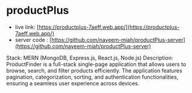 # productPlus

-  live link: [https://productplus-7aeff.web.app/](https://productplus-7aeff.web.app/)
- server code : [https://github.com/nayeem-miah/productPlus-server](https://github.com/nayeem-miah/productPlus-server)


Stack: MERN (MongoDB, Express.js, React.js, Node.js)
Description: ProductFinder is a full-stack single-page application that allows users to browse, search, and filter products efficiently. The application features pagination, categorization, sorting, and authentication functionalities, ensuring a seamless user experience across devices.
